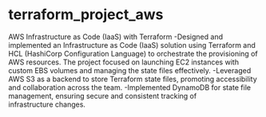 # terraform_project_aws


AWS Infrastructure as Code (IaaS) with Terraform
-Designed and implemented an Infrastructure as Code (IaaS) solution using Terraform and HCL (HashiCorp Configuration Language) to orchestrate the provisioning of AWS resources. The project focused on launching EC2 instances with custom EBS volumes and managing the state files effectively.
-Leveraged AWS S3 as a backend to store Terraform state files, promoting accessibility and collaboration across the team.
-Implemented DynamoDB for state file management, ensuring secure and consistent tracking of infrastructure changes.
